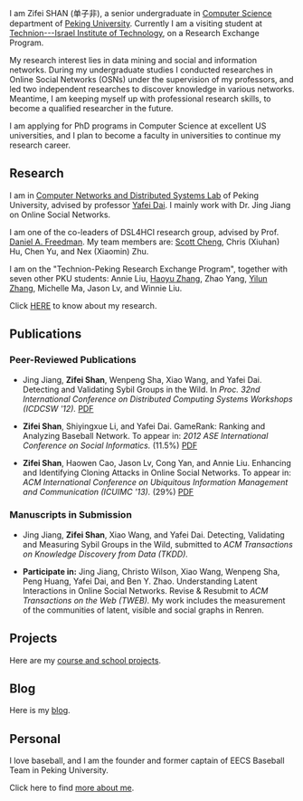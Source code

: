 
I am Zifei SHAN (单子非), a senior undergraduate in [Computer Science](http://http://eecs.pku.edu.cn/) department of [Peking University](http://www.pku.edu.cn). Currently I am a visiting student at [Technion---Israel Institute of Technology](http://www.technion.ac.il/en), on a Research Exchange Program.

My research interest lies in data mining and social and information networks. During my undergraduate studies I conducted researches in Online Social Networks (OSNs) under the supervision of my professors, and led two independent researches to discover knowledge in various networks. Meantime, I am keeping myself up with professional research skills, to become a qualified researcher in the future.

I am applying for PhD programs in Computer Science at excellent US universities, and I plan to become a faculty in universities to continue my research career.

Research
----

I am in [Computer Networks and Distributed Systems Lab](http://net.pku.edu.cn/p2p/doku.php) of Peking University, advised by professor [Yafei Dai](http://cn.linkedin.com/pub/yafei-dai/9/291/b1). I mainly work with Dr. Jing Jiang on Online Social Networks.

I am one of the co-leaders of DSL4HCI research group, advised by Prof. [Daniel A. Freedman](http://www.danielfreedman.org). My team members are: [Scott Cheng](http://www.scottcheng.com), Chris (Xiuhan) Hu, Chen Yu, and Nex (Xiaomin) Zhu.

I am on the "Technion-Peking Research Exchange Program", together with seven other PKU students: Annie Liu, [Haoyu Zhang](http://www.haoyuzhang.org), Zhao Yang, [Yilun Zhang](http://www.yilunzhang.com), Michelle Ma, Jason Lv, and Winnie Liu. 

Click [HERE]({{ref:research/}}) to know about my research.

Publications
----

### Peer-Reviewed Publications

* Jing Jiang, **Zifei Shan**, Wenpeng Sha, Xiao Wang, and Yafei Dai.
  Detecting and Validating Sybil Groups in the Wild.
  In 
  *Proc. 32nd International Conference on Distributed Computing Systems Workshops (ICDCSW '12).*
  [PDF](http://ieeexplore.ieee.org/stamp/stamp.jsp?tp=&arnumber=6258146)
 
* **Zifei Shan**, Shiyingxue Li, and Yafei Dai.
  GameRank: Ranking and Analyzing Baseball Network.
  To appear in:
  *2012 ASE International Conference on Social Informatics.* (11.5%)
  [PDF]({{ref:files/gamerank_camera_ready.pdf}})


* **Zifei Shan**, Haowen Cao, Jason Lv, Cong Yan, and Annie Liu.
  Enhancing and Identifying Cloning Attacks in Online Social Networks.
  To appear in: 
  *ACM International Conference on Ubiquitous Information Management and Communication (ICUIMC '13).* (29%)
  [PDF]({{ref:files/cloning_camera_ready.pdf}})

### Manuscripts in Submission

* Jing Jiang, **Zifei Shan**, Xiao Wang, and Yafei Dai.
  Detecting, Validating and Measuring Sybil Groups in the Wild,
  submitted to 
  *ACM Transactions on Knowledge Discovery from Data (TKDD).*

* **Participate in:**
  Jing Jiang, Christo Wilson, Xiao Wang, Wenpeng Sha, Peng Huang, Yafei Dai, and Ben Y. Zhao.
  Understanding Latent Interactions in Online Social Networks.
  Revise & Resubmit to 
  *ACM Transactions on the Web (TWEB).*
  My work includes the measurement of the communities of latent, visible and social graphs in Renren.


Projects
----
Here are my [course and school projects]({{ref:projects/}}).

Blog
----
Here is my [blog]({{ref:blog/}}).


Personal
----

I love baseball, and I am the founder and former captain of EECS Baseball Team in Peking University. 

Click here to find [more about me]({{ref:about/}}).

<!-- Contact Me
----
* Email: shanzifei@[pea-key-you] DOT edu DOT cn
* Address: 
  - 9-52-8, Canada Village
  - Technion City, Haifa 32000, Israel
* Tel: +972-054-597-[nign too eight nign]
* Follow me on [Renren](http://www.renren.com/258061142), [Weibo](http://www.weibo.com/u/1676198360), [Twitter](https://twitter.com/shanzifei), or [Facebook](https://www.facebook.com/zifei.shan).
 -->
<!-- * [link to a page]({{ref: page.html}}) -->

<!-- ![image]({{ref:images/img.jpg}}) -->

<!-- <p><img class="thumb" title="Lorem ipsum dolor sit amet, consectetuer adipiscing elit." src="{{ref:images/someimage.jpg}}" /></p> -->
